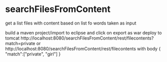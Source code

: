 # searchFilesFromContent
get a list files with content based on list fo words taken as input

build a maven project/import to eclipse and click on export as war
deploy to tomcat
http://localhost:8080/searchFilesFromContent/rest/filecontents?match=private  or
http://localhost:8080/searchFilesFromContent/rest/filecontents
with body 
{
"match":["private", "girl"]
}
